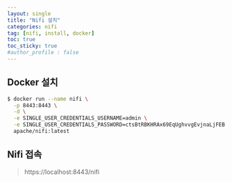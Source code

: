 ```yaml
---
layout: single
title: "Nifi 설치"
categories: nifi
tag: [nifi, install, docker]
toc: true
toc_sticky: true
#author_profile : false
---
```




## Docker 설치

```bash
$ docker run --name nifi \
  -p 8443:8443 \
  -d \
  -e SINGLE_USER_CREDENTIALS_USERNAME=admin \
  -e SINGLE_USER_CREDENTIALS_PASSWORD=ctsBtRBKHRAx69EqUghvvgEvjnaLjFEB \
  apache/nifi:latest
```



## Nifi 접속

> https://localhost:8443/nifi

